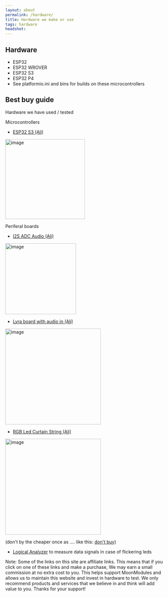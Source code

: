 ```yaml
---
layout: about
permalink: /hardware/
title: Hardware we make or use
tags: hardware
headshot: 
---
```


## Hardware
* ESP32
* ESP32 WROVER
* ESP32 S3
* ESP32 P4
* See platformio.ini and bins for builds on these microcontrollers

## Best buy guide

Hardware we have used / tested

Microcontrollers

* [ESP32 S3 (Ali)](https://s.click.aliexpress.com/e/_DBAtJ2H)
  
<img width="250" alt="image" src="https://github.com/user-attachments/assets/008546b8-65ce-40e7-a48a-3ab359f9fb89">

Periferal boards
* [I2S ADC Audio (Ali)](https://s.click.aliexpress.com/e/_DBr6Oqv)
  
<img width="222" alt="image" src="https://github.com/user-attachments/assets/bfedf80b-6596-41e7-a563-ba7dd58cc476">

* [Lyra board with audio in (Ali)](https://s.click.aliexpress.com/e/_DB1SZW9)
  
<img width="300" alt="image" src="https://github.com/user-attachments/assets/ad7d5f03-7594-48f1-8048-4a3ba1ce51bf">

* [RGB Led Curtain String (Ali)](https://s.click.aliexpress.com/e/_DmRNypf)
  
<img width="300" alt="image" src="https://github.com/user-attachments/assets/dcd676e0-aaa0-489f-933d-d378e7cfb2ff">

(don't by the cheaper once as .... like this: [don't buy](https://s.click.aliexpress.com/e/_DCuOwNB)) 

* [Logical Analyzer](https://a.aliexpress.com/_EGB6Ec9)
to measure data signals in case of flickering leds



Note: Some of the links on this site are affiliate links. This means that if you click on one of these links and make a purchase, We may earn a small commission at no extra cost to you. This helps support MoonModules and allows us to maintain this website and invest in hardware to test. We only recommend products and services that we believe in and think will add value to you. Thanks for your support!
